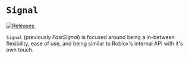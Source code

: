 # `Signal`

<a href="https://github.com/LucasMZReal/Signal/releases">
    <img alt="Releases" src="https://img.shields.io/github/v/release/LucasMZReal/Signal">
</a> <a href="https://github.com/LucasMZReal/Signal">
    <img alt="" src="https://img.shields.io/github/downloads/LucasMZReal/Signal/total">
</a>


`Signal` (previously *FastSignal*) is focused around being a in-between flexibility, ease of use, and being similar to Roblox's internal API with it's own touch.
